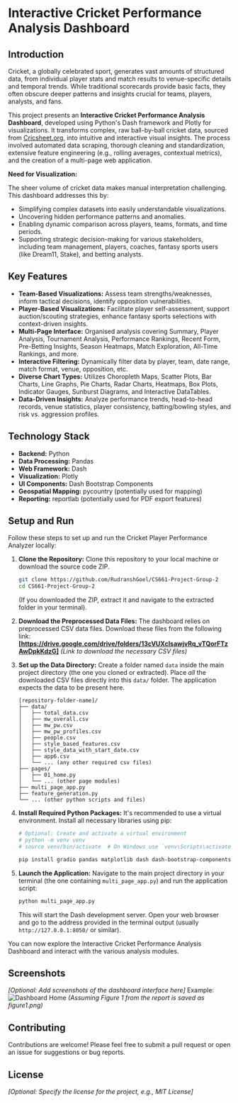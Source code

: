 # Interactive Cricket Performance Analysis Dashboard

## Introduction

Cricket, a globally celebrated sport, generates vast amounts of structured data, from individual player stats and match results to venue-specific details and temporal trends. While traditional scorecards provide basic facts, they often obscure deeper patterns and insights crucial for teams, players, analysts, and fans.

This project presents an **Interactive Cricket Performance Analysis Dashboard**, developed using Python's Dash framework and Plotly for visualizations. It transforms complex, raw ball-by-ball cricket data, sourced from [Cricsheet.org](https://cricsheet.org/), into intuitive and interactive visual insights. The process involved automated data scraping, thorough cleaning and standardization, extensive feature engineering (e.g., rolling averages, contextual metrics), and the creation of a multi-page web application.

**Need for Visualization:**

The sheer volume of cricket data makes manual interpretation challenging. This dashboard addresses this by:

*   Simplifying complex datasets into easily understandable visualizations.
*   Uncovering hidden performance patterns and anomalies.
*   Enabling dynamic comparison across players, teams, formats, and time periods.
*   Supporting strategic decision-making for various stakeholders, including team management, players, coaches, fantasy sports users (like Dream11, Stake), and betting analysts.

## Key Features

*   **Team-Based Visualizations:** Assess team strengths/weaknesses, inform tactical decisions, identify opposition vulnerabilities.
*   **Player-Based Visualizations:** Facilitate player self-assessment, support auction/scouting strategies, enhance fantasy sports selections with context-driven insights.
*   **Multi-Page Interface:** Organised analysis covering Summary, Player Analysis, Tournament Analysis, Performance Rankings, Recent Form, Pre-Betting Insights, Season Heatmaps, Match Exploration, All-Time Rankings, and more.
*   **Interactive Filtering:** Dynamically filter data by player, team, date range, match format, venue, opposition, etc.
*   **Diverse Chart Types:** Utilizes Choropleth Maps, Scatter Plots, Bar Charts, Line Graphs, Pie Charts, Radar Charts, Heatmaps, Box Plots, Indicator Gauges, Sunburst Diagrams, and Interactive DataTables.
*   **Data-Driven Insights:** Analyze performance trends, head-to-head records, venue statistics, player consistency, batting/bowling styles, and risk vs. aggression profiles.

## Technology Stack

*   **Backend:** Python
*   **Data Processing:** Pandas
*   **Web Framework:** Dash
*   **Visualization:** Plotly
*   **UI Components:** Dash Bootstrap Components
*   **Geospatial Mapping:** pycountry (potentially used for mapping)
*   **Reporting:** reportlab (potentially used for PDF export features)

## Setup and Run

Follow these steps to set up and run the Cricket Player Performance Analyzer locally:

1.  **Clone the Repository:**
    Clone this repository to your local machine or download the source code ZIP.
    ```bash
    git clone https://github.com/RudranshGoel/CS661-Project-Group-2
    cd CS661-Project-Group-2
    ```
    (If you downloaded the ZIP, extract it and navigate to the extracted folder in your terminal).

2.  **Download the Preprocessed Data Files:**
    The dashboard relies on preprocessed CSV data files. Download these files from the following link:
    **[https://drive.google.com/drive/folders/13cVUXclsawjvRq_vTQorFTzAwDpkKdzG]**
    *(Link to download the necessary CSV files)*

3.  **Set up the Data Directory:**
    Create a folder named `data` inside the main project directory (the one you cloned or extracted). Place *all* the downloaded CSV files directly into this `data/` folder. The application expects the data to be present here.
    ```
    [repository-folder-name]/
    ├── data/
    │   ├── total_data.csv
    │   ├── mw_overall.csv
    │   ├── mw_pw.csv
    │   ├── mw_pw_profiles.csv
    │   ├── people.csv
    │   ├── style_based_features.csv
    │   ├── style_data_with_start_date.csv
    │   ├── app6.csv
    │   └── ... (any other required csv files)
    ├── pages/
    │   ├── 01_home.py
    │   └── ... (other page modules)
    ├── multi_page_app.py
    ├── feature_generation.py
    └── ... (other python scripts and files)
    ```

4.  **Install Required Python Packages:**
    It's recommended to use a virtual environment. Install all necessary libraries using pip:
    ```bash
    # Optional: Create and activate a virtual environment
    # python -m venv venv
    # source venv/bin/activate  # On Windows use `venv\Scripts\activate`

    pip install gradio pandas matplotlib dash dash-bootstrap-components plotly pycountry reportlab
    ```

5.  **Launch the Application:**
    Navigate to the main project directory in your terminal (the one containing `multi_page_app.py`) and run the application script:
    ```bash
    python multi_page_app.py
    ```
    This will start the Dash development server. Open your web browser and go to the address provided in the terminal output (usually `http://127.0.0.1:8050/` or similar).

You can now explore the Interactive Cricket Performance Analysis Dashboard and interact with the various analysis modules.

## Screenshots

*[Optional: Add screenshots of the dashboard interface here]*
Example:
![Dashboard Home](figure1.png) *(Assuming Figure 1 from the report is saved as figure1.png)*

## Contributing

Contributions are welcome! Please feel free to submit a pull request or open an issue for suggestions or bug reports.

## License

*[Optional: Specify the license for the project, e.g., MIT License]*
